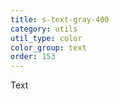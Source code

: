 ```yaml
---
title: s-text-gray-400
category: utils
util_type: color
color_group: text
order: 153
---
```

<div class="s-text-gray-400 s-bg-black">Text</div>